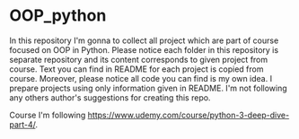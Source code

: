# OOP_python

In this repository I'm gonna to collect all project which are part of course focused on OOP in Python.
Please notice each folder in this repository is separate repository and its content corresponds to given project from 
course. Text you can find in README for each project is copied from course.
Moreover, please notice all code you can find is my own idea. I prepare projects using only information given in README. I'm not 
following any others author's suggestions for creating this repo.

Course I'm following https://www.udemy.com/course/python-3-deep-dive-part-4/.

